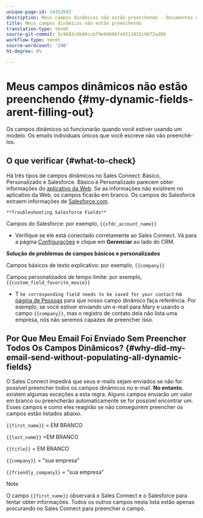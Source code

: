 ```yaml
---
unique-page-id: 14352602
description: Meus campos dinâmicos não estão preenchendo - Documentos do Marketing - Documentação do produto
title: Meus campos dinâmicos não estão preenchendo
translation-type: tm+mt
source-git-commit: 5c9683c6b00ccbf9e9d606fd4513432c9872ad00
workflow-type: tm+mt
source-wordcount: '290'
ht-degree: 0%

---
```



# Meus campos dinâmicos não estão preenchendo {#my-dynamic-fields-arent-filling-out}

Os campos dinâmicos só funcionarão quando você estiver usando um modelo. Os emails individuais únicos que você escreve não vão preenchê-los.

## O que verificar {#what-to-check}

Há três tipos de campos dinâmicos no Sales Connect: Básico, Personalizado e Salesforce. Básico e Personalizado parecem obter informações do [aplicativo da Web](http://toutapp.com/login). Se as informações não existirem no aplicativo da Web, os campos ficarão em branco. Os campos do Salesforce extraem informações de [Salesforce.com](http://salesforce.com).

`**Troubleshooting Salesforce Fields**`

Campos do Salesforce: por exemplo, `{{sfdc_account_name}}`

* Verifique se ele está conectado corretamente ao Sales Connect. Vá para a página [Configurações](http://toutapp.com/next#settings) e clique em **Gerenciar** ao lado do CRM.

**Solução de problemas de campos básicos e personalizados**

Campos básicos de texto explicativo: por exemplo, `{{company}}`

Campos personalizados de tempo limite: por exemplo, `{{custom_field_favorite_movie}}`

* T `he corresponding field needs to be saved for your contact` na [página de Pessoas](http://toutapp.com/next#relationships) para que nosso campo dinâmico faça referência. Por exemplo, se você estiver enviando um e-mail para Mary e usando o campo `{{company}}`, mas o registro de contato dela não lista uma empresa, nós não seremos capazes de preencher isso.

## Por Que Meu Email Foi Enviado Sem Preencher Todos Os Campos Dinâmicos? {#why-did-my-email-send-without-populating-all-dynamic-fields}

O Sales Connect impedirá que seus e-mails sejam enviados se não for possível preencher todos os campos dinâmicos no e-mail. **No entanto**, existem algumas exceções a esta regra. Alguns campos enviarão um valor em branco ou preencherão automaticamente se for possível encontrar um. Esses campos e como eles reagirão se não conseguirem preencher os campos estão listados abaixo.

`{{first_name}}` = EM BRANCO

`{{last_name}}` =EM BRANCO

`{{title}}` = EM BRANCO

`{{company}}` = &quot;sua empresa&quot;

`{{friendly_company}}` = &quot;sua empresa&quot;

>[!NOTE]
>
>O campo `{{first_name}}` observará o Sales Connect e o Salesforce para tentar obter informações. Todos os outros campos nesta lista estão apenas procurando no Sales Connect para preencher o campo.

